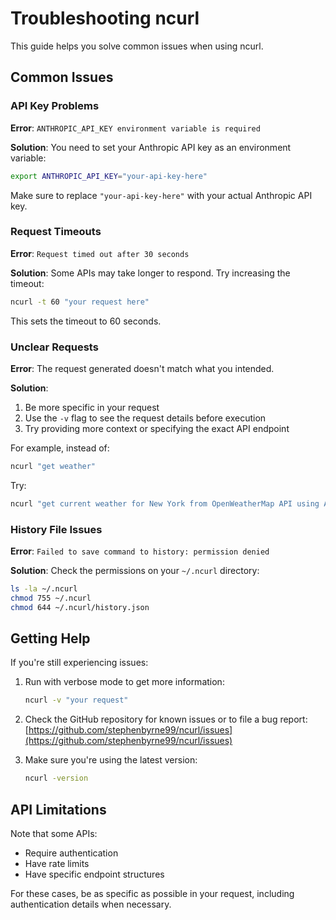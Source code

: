 # Troubleshooting ncurl

This guide helps you solve common issues when using ncurl.

## Common Issues

### API Key Problems

**Error**: `ANTHROPIC_API_KEY environment variable is required`

**Solution**: You need to set your Anthropic API key as an environment variable:

```bash
export ANTHROPIC_API_KEY="your-api-key-here"
```

Make sure to replace `"your-api-key-here"` with your actual Anthropic API key.

### Request Timeouts

**Error**: `Request timed out after 30 seconds`

**Solution**: Some APIs may take longer to respond. Try increasing the timeout:

```bash
ncurl -t 60 "your request here"
```

This sets the timeout to 60 seconds.

### Unclear Requests

**Error**: The request generated doesn't match what you intended.

**Solution**:
1. Be more specific in your request
2. Use the `-v` flag to see the request details before execution
3. Try providing more context or specifying the exact API endpoint

For example, instead of:
```bash
ncurl "get weather"
```

Try:
```bash
ncurl "get current weather for New York from OpenWeatherMap API using API key xyz123"
```

### History File Issues

**Error**: `Failed to save command to history: permission denied`

**Solution**: Check the permissions on your `~/.ncurl` directory:

```bash
ls -la ~/.ncurl
chmod 755 ~/.ncurl
chmod 644 ~/.ncurl/history.json
```

## Getting Help

If you're still experiencing issues:

1. Run with verbose mode to get more information:
   ```bash
   ncurl -v "your request"
   ```

2. Check the GitHub repository for known issues or to file a bug report:
   [https://github.com/stephenbyrne99/ncurl/issues](https://github.com/stephenbyrne99/ncurl/issues)

3. Make sure you're using the latest version:
   ```bash
   ncurl -version
   ```

## API Limitations

Note that some APIs:
- Require authentication
- Have rate limits
- Have specific endpoint structures

For these cases, be as specific as possible in your request, including authentication details when necessary.